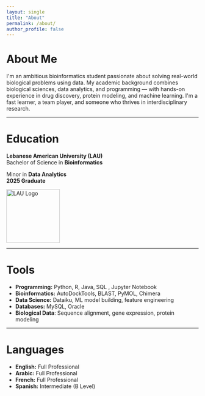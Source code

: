```yaml
---
layout: single
title: "About"
permalink: /about/
author_profile: false
---
```


# About Me

I'm an ambitious bioinformatics student passionate about solving real-world biological problems using data. My academic background combines biological sciences, data analytics, and programming — with hands-on experience in drug discovery, protein modeling, and machine learning. I'm a fast learner, a team player, and someone who thrives in interdisciplinary research.

---

# Education

**Lebanese American University (LAU)**  
Bachelor of Science in **Bioinformatics**

Minor in **Data Analytics**               
**2025 Graduate**

                         
<img src="https://github.com/user-attachments/assets/268a7627-9909-43f4-97b5-fcc4eeff8400" alt="LAU Logo" width="140" />

---

# Tools

- **Programming:** Python, R, Java, SQL , Jupyter Notebook
- **Bioinformatics:** AutoDockTools, BLAST, PyMOL, Chimera  
- **Data Science:** Dataiku, ML model building, feature engineering
- **Databases:** MySQL, Oracle
- **Biological Data**: Sequence alignment, gene expression, protein modeling


---

# Languages

- **English:** Full Professional  
- **Arabic:** Full Professional  
- **French:** Full Professional  
- **Spanish:** Intermediate (B Level)


